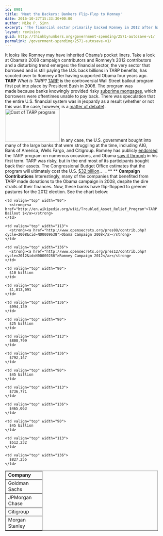 ```yaml
---
id: 8901
title: 'Meet the Backers: Bankers Flip-Flop to Romney'
date: 2016-10-27T15:33:30+00:00
author: Mike P. Sinn
excerpt: 'The financial sector primarily backed Romney in 2012 after having supported Obama in '
layout: revision
guid: http://thinkbynumbers.org/government-spending/2571-autosave-v1/
permalink: /government-spending/2571-autosave-v1/
---
```

It looks like Romney may have inherited Obama’s pocket liners. Take a look at Obama’s 2008 campaign contributors and Romney’s 2012 contributors and a disturbing trend emerges: the financial sector, the very sector that borrowed and is still paying the U.S. back billions in TARP benefits, has scooted over to Romney after having supported Obama four years ago. **TARP** _What is TARP?_ [TARP](http://en.wikipedia.org/wiki/Troubled_Asset_Relief_Program) is the controversial Wall Street bailout program first put into place by President Bush in 2008. The program was made because banks knowingly provided risky [subprime mortgages](http://en.wikipedia.org/wiki/Subprime_mortgage_crisis), which borrowers were oftentimes unable to pay back. There was speculation that the entire U.S. financial system was in jeopardy as a result (whether or not this was the case, however, is a [matter of debate](http://thinkbynumbers.org/government-spending/corporate-welfare/aig-bailout-details/)).<img class="alignleft size-full wp-image-2572" title="TARP Bailout Program" src="https://i0.wp.com/thinkbynumbers.org/wp-content/uploads/2012/11/TARp.png?resize=180%2C108" alt="Cost of TARP program" width="180" height="108" data-recalc-dims="1" /> In any case, the U.S. government bought into many of the large banks that were struggling at the time, including AIG, Bank of America, Wells Fargo, and Citigroup. Romney has publicly [endorsed](http://www.politifact.com/truth-o-meter/statements/2012/may/18/mitt-romney/did-mitt-romney-flip-flop-tarp/) the TARP program on numerous occasions, and Obama [saw it through](http://en.wikipedia.org/wiki/Dodd%E2%80%93Frank_Wall_Street_Reform_and_Consumer_Protection_Act) in his first term. TARP was risky, but in the end most of its participants bought back their assets. The Congressional Budget Office estimates that the program will ultimately cost the U.S. [$32 billion](http://www.cbo.gov/publication/43138)_.  _ ** ** **Campaign Contributions** Interestingly, many of the companies that benefited from TARP made donations to the Obama campaign in 2008, despite the dire straits of their finances. Now, these banks have flip-flopped to greener pastures for the 2012 election. See the chart below:

<table border="1" cellspacing="0" cellpadding="0">
  <tr>
    <td valign="top" width="104">
      <strong>Company</strong>
    </td>
    
    <td valign="top" width="90">
      <strong><a href="http://en.wikipedia.org/wiki/Troubled_Asset_Relief_Program">TARP Bailout $</a></strong>
    </td>
    
    <td valign="top" width="113">
      <strong><a href="http://www.opensecrets.org/pres08/contrib.php?cycle=2008&cid=N00009638">Obama Campaign 2008</a></strong>
    </td>
    
    <td valign="top" width="136">
      <strong><a href="http://www.opensecrets.org/pres12/contrib.php?cycle=2012&id=N00000286">Romney Campaign 2012</a></strong>
    </td>
  </tr>
  
  <tr>
    <td valign="top" width="104">
      Goldman Sachs
    </td>
    
    <td valign="top" width="90">
      $10 billion
    </td>
    
    <td valign="top" width="113">
      $1,013,091
    </td>
    
    <td valign="top" width="136">
      $994,139
    </td>
  </tr>
  
  <tr>
    <td valign="top" width="104">
      JPMorgan Chase
    </td>
    
    <td valign="top" width="90">
      $25 billion
    </td>
    
    <td valign="top" width="113">
      $808,799
    </td>
    
    <td valign="top" width="136">
      $792,147
    </td>
  </tr>
  
  <tr>
    <td valign="top" width="104">
      Citigroup
    </td>
    
    <td valign="top" width="90">
      $45 billion
    </td>
    
    <td valign="top" width="113">
      $736,771
    </td>
    
    <td valign="top" width="136">
      $465,063
    </td>
  </tr>
  
  <tr>
    <td valign="top" width="104">
      Morgan Stanley
    </td>
    
    <td valign="top" width="90">
      $45 billion
    </td>
    
    <td valign="top" width="113">
      $512,232
    </td>
    
    <td valign="top" width="136">
      $827,255
    </td>
  </tr>
</table>